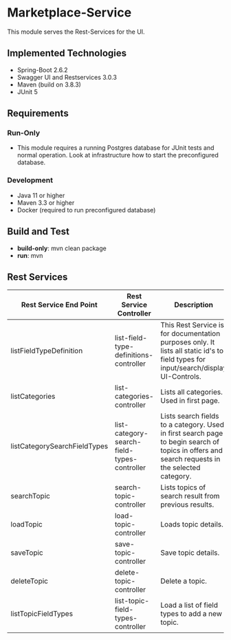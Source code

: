 # Marketplace-Service

This module serves the Rest-Services for the UI.

## Implemented Technologies
- Spring-Boot 2.6.2
- Swagger UI and Restservices 3.0.3
- Maven (build on 3.8.3)
- JUnit 5


## Requirements


### Run-Only

- This module requires a running Postgres database for JUnit tests and normal operation. Look at infrastructure how to start the preconfigured database.


### Development

- Java 11 or higher
- Maven 3.3 or higher
- Docker (required to run preconfigured database)


## Build and Test

- **build-only**: mvn clean package
- **run**: mvn


## Rest Services

| Rest Service End Point        | Rest Service Controller     | Description     |
| -----------                   | -----------                 | -----------     |
| listFieldTypeDefinition       |  list-field-type-definitions-controller | This Rest Service is for documentation purposes only. It lists all static id's to field types for input/search/display UI-Controls. |
|  listCategories    | list-categories-controller         | Lists all categories. Used in first page. |
|  listCategorySearchFieldTypes  | list-category-search-field-types-controller         | Lists search fields to a category. Used in first search page to begin search of topics in offers and search requests in the selected category. |
|  searchTopic  | search-topic-controller         | Lists topics of search result from previous results. |
|  loadTopic  | load-topic-controller         | Loads topic details. |
|  saveTopic  | save-topic-controller         | Save topic details. |
|  deleteTopic  | delete-topic-controller         | Delete a topic. |
|  listTopicFieldTypes  | list-topic-field-types-controller         | Load a list of field types to add a new topic. |


